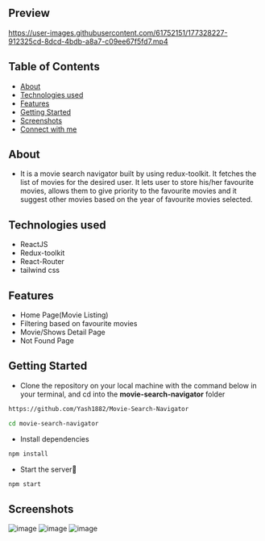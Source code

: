 ## Preview

https://user-images.githubusercontent.com/61752151/177328227-912325cd-8dcd-4bdb-a8a7-c09ee67f5fd7.mp4

## Table of Contents

- [About](#about)
- [Technologies used](#technologies-used)
- [Features](#features)
- [Getting Started](#getting-started)
- [Screenshots](#screenshots)
- [Connect with me](#-connect-with-me)


## About
 - It is a movie search navigator built by using redux-toolkit. It fetches the list of movies for the desired user. It lets user to store his/her favourite movies, allows them to give priority to the favourite movies and it suggest other movies based on the year of favourite movies selected.
   
## Technologies used
- ReactJS
- Redux-toolkit
- React-Router
- tailwind css

## Features
<ul>
  <li>Home Page(Movie Listing)</li>
  <li>Filtering based on favourite movies</li>
  <li>Movie/Shows Detail Page</li>
  <li>Not Found Page</li>
</ul>

## Getting Started

- Clone the repository on your local machine with the command below in your terminal, and cd into the **movie-search-navigator** folder

```sh
https://github.com/Yash1882/Movie-Search-Navigator

cd movie-search-navigator
```

- Install dependencies

```sh
npm install
```

- Start the server🚀

```sh
npm start
```

## Screenshots

![image](https://user-images.githubusercontent.com/61752151/177327191-973f5b71-4f51-4494-bf45-b9602d73f3de.png)
![image](https://user-images.githubusercontent.com/61752151/177327261-910b56c8-4e02-4518-9902-a16e44b125bd.png)
![image](https://user-images.githubusercontent.com/61752151/177327395-20f566b9-b2b7-4402-8d88-4d44fce716ce.png)

